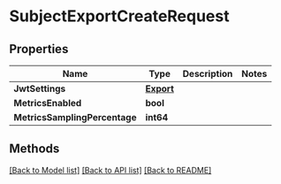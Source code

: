 # SubjectExportCreateRequest

## Properties

Name | Type | Description | Notes
------------ | ------------- | ------------- | -------------
**JwtSettings** | [**Export**](Export.md) |  | 
**MetricsEnabled** | **bool** |  | 
**MetricsSamplingPercentage** | **int64** |  | 

## Methods


[[Back to Model list]](../README.md#documentation-for-models) [[Back to API list]](../README.md#documentation-for-api-endpoints) [[Back to README]](../README.md)


